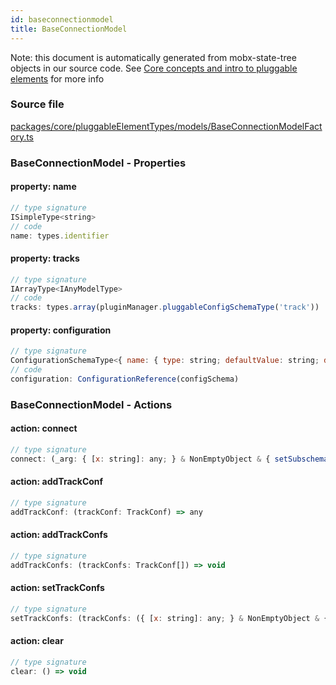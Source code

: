 ```yaml
---
id: baseconnectionmodel
title: BaseConnectionModel
---
```


Note: this document is automatically generated from mobx-state-tree objects in
our source code. See
[Core concepts and intro to pluggable elements](/docs/developer_guide/) for more
info

### Source file

[packages/core/pluggableElementTypes/models/BaseConnectionModelFactory.ts](https://github.com/GMOD/jbrowse-components/blob/main/packages/core/pluggableElementTypes/models/BaseConnectionModelFactory.ts)

### BaseConnectionModel - Properties

#### property: name

```js
// type signature
ISimpleType<string>
// code
name: types.identifier
```

#### property: tracks

```js
// type signature
IArrayType<IAnyModelType>
// code
tracks: types.array(pluginManager.pluggableConfigSchemaType('track'))
```

#### property: configuration

```js
// type signature
ConfigurationSchemaType<{ name: { type: string; defaultValue: string; description: string; }; assemblyNames: { type: string; defaultValue: any[]; description: string; }; }, ConfigurationSchemaOptions<undefined, "connectionId">>
// code
configuration: ConfigurationReference(configSchema)
```

### BaseConnectionModel - Actions

#### action: connect

```js
// type signature
connect: (_arg: { [x: string]: any; } & NonEmptyObject & { setSubschema(slotName: string, data: Record<string, unknown>): Record<string, unknown> | ({ [x: string]: any; } & NonEmptyObject & ... & IStateTreeNode<...>); } & IStateTreeNode<...>) => void
```

#### action: addTrackConf

```js
// type signature
addTrackConf: (trackConf: TrackConf) => any
```

#### action: addTrackConfs

```js
// type signature
addTrackConfs: (trackConfs: TrackConf[]) => void
```

#### action: setTrackConfs

```js
// type signature
setTrackConfs: (trackConfs: ({ [x: string]: any; } & NonEmptyObject & { setSubschema(slotName: string, data: Record<string, unknown>): Record<string, unknown> | ({ [x: string]: any; } & NonEmptyObject & ... & IStateTreeNode<...>); } & IStateTreeNode<...>)[]) => void
```

#### action: clear

```js
// type signature
clear: () => void
```

